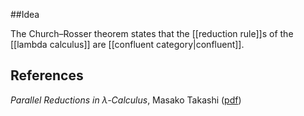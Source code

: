##Idea 

The Church&#8211;Rosser theorem states that the [[reduction rule]]s of the [[lambda calculus]] are [[confluent category|confluent]]. 


## References

_Parallel Reductions in $\lambda$-Calculus_, Masako Takashi ([pdf](https://www.sciencedirect.com/science/article/pii/S0890540185710577))